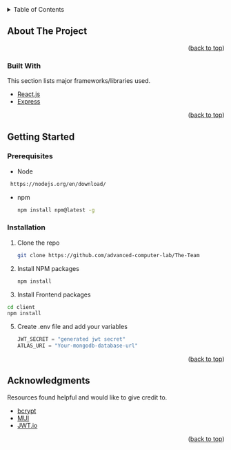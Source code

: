 
<!-- TABLE OF CONTENTS -->
<details>
  <summary>Table of Contents</summary>
  <ol>
    <li>
      <a href="#about-the-project">About The Project</a>
      <ul>
        <li><a href="#built-with">Built With</a></li>
      </ul>
    </li>
    <li>
      <a href="#getting-started">Getting Started</a>
      <ul>
        <li><a href="#prerequisites">Prerequisites</a></li>
        <li><a href="#installation">Installation</a></li>
      </ul>
    </li>
    <li><a href="#usage">Usage</a></li>
    <li><a href="#roadmap">Roadmap</a></li>
    <li><a href="#contributing">Contributing</a></li>
    <li><a href="#license">License</a></li>
    <li><a href="#contact">Contact</a></li>
    <li><a href="#acknowledgments">Acknowledgments</a></li>
  </ol>
</details>



<!-- ABOUT THE PROJECT -->
## About The Project


<p align="right">(<a href="#top">back to top</a>)</p>



### Built With

This section lists major frameworks/libraries used.
* [React.js](https://reactjs.org/)
* [Express](https://https://expressjs.com/)

<p align="right">(<a href="#top">back to top</a>)</p>



<!-- GETTING STARTED -->
## Getting Started


### Prerequisites

* Node
 ```sh
  https://nodejs.org/en/download/
  ```
* npm
  ```sh
  npm install npm@latest -g
  ```
 
### Installation

1. Clone the repo
   ```sh
   git clone https://github.com/advanced-computer-lab/The-Team
   ```
3. Install NPM packages
   ```sh
   npm install
   ```
4. Install Frontend packages
  ```sh
  cd client
  npm install
   ```
5. Create .env file and add your variables
   ```js
   JWT_SECRET = "generated jwt secret"
   ATLAS_URI = "Your-mongodb-database-url"
   ```
<p align="right">(<a href="#top">back to top</a>)</p>






<!-- ACKNOWLEDGMENTS -->
## Acknowledgments
Resources found helpful and would like to give credit to.

* [bcrypt](https://www.npmjs.com/package/bcrypt)
* [MUI](https://mui.com/)
* [JWT.io](https://jwt.io/)
<p align="right">(<a href="#top">back to top</a>)</p>
